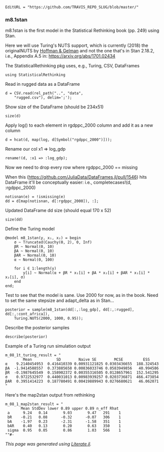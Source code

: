 ```@meta
EditURL = "https://github.com/TRAVIS_REPO_SLUG/blob/master/"
```

### m8.1stan

m8.1stan is the first model in the Statistical Rethinking book (pp. 249) using Stan.

Here we will use Turing's NUTS support, which is currently (2018) the originalNUTS by [Hoffman & Gelman]( http://www.stat.columbia.edu/~gelman/research/published/nuts.pdf) and not the one that's in Stan 2.18.2, i.e., Appendix A.5 in: https://arxiv.org/abs/1701.02434

The StatisticalRethinking pkg uses, e.g., Turing, CSV, DataFrames

```@example m8.1t
using StatisticalRethinking
```

Read in rugged data as a DataFrame

```@example m8.1t; continued = true
d = CSV.read(rel_path("..", "data",
    "rugged.csv"), delim=';');
```

Show size of the DataFrame (should be 234x51)

```@example m8.1t
size(d)
```

Apply log() to each element in rgdppc_2000 column and add it as a new column

```@example m8.1t
d = hcat(d, map(log, d[Symbol("rgdppc_2000")]));
```

Rename our col x1 => log_gdp

```@example m8.1t
rename!(d, :x1 => :log_gdp);
```

Now we need to drop every row where rgdppc_2000 == missing

When this (https://github.com/JuliaData/DataFrames.jl/pull/1546) hits DataFrame it'll be conceptually easier: i.e., completecases!(d, :rgdppc_2000)

```@example m8.1t
notisnan(e) = !ismissing(e)
dd = d[map(notisnan, d[:rgdppc_2000]), :];
```

Updated DataFrame dd size (should equal 170 x 52)

```@example m8.1t
size(dd)
```

Define the Turing model

```@example m8.1t
@model m8_1stan(y, x₁, x₂) = begin
    σ ~ Truncated(Cauchy(0, 2), 0, Inf)
    βR ~ Normal(0, 10)
    βA ~ Normal(0, 10)
    βAR ~ Normal(0, 10)
    α ~ Normal(0, 100)

    for i ∈ 1:length(y)
        y[i] ~ Normal(α + βR * x₁[i] + βA * x₂[i] + βAR * x₁[i] * x₂[i], σ)
    end
end;
```

Test to see that the model is sane. Use 2000 for now, as in the book.
Need to set the same stepsize and adapt_delta as in Stan...

```@example m8.1t; continued = true
posterior = sample(m8_1stan(dd[:,:log_gdp], dd[:,:rugged], dd[:,:cont_africa]),
    Turing.NUTS(2000, 1000, 0.95));
```

Describe the posterior samples

```@example m8.1t
describe(posterior)
```

Example of a Turing run simulation output

```@example m8.1t
m_08_1t_turing_result = "
        Mean           SD        Naive SE        MCSE         ESS
α    9.2140454953  0.416410339 0.00931121825 0.0303436655  188.324543
βA  -1.9414588557  0.373885658 0.00836033746 0.0583949856   40.994586
βR  -0.1987645549  0.158902372 0.00355316505 0.0128657961  152.541295
σ    0.9722532977  0.440031013 0.00983939257 0.0203736871  466.473854
βAR  0.3951414223  0.187780491 0.00419889943 0.0276680621   46.062071
"
```

Here's the map2stan output from rethinking

```@example m8.1t
m_08_1_map2stan_result = "
       Mean StdDev lower 0.89 upper 0.89 n_eff Rhat
 a      9.24   0.14       9.03       9.47   291    1
 bR    -0.21   0.08      -0.32      -0.07   306    1
 bA    -1.97   0.23      -2.31      -1.58   351    1
 bAR    0.40   0.13       0.20       0.63   350    1
 sigma  0.95   0.05       0.86       1.03   566    1
""#-
```

*This page was generated using [Literate.jl](https://github.com/fredrikekre/Literate.jl).*


